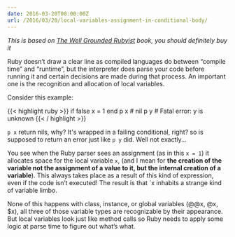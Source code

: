 ```yaml
---
date: 2016-03-20T00:00:00Z
url: /2016/03/20/local-variables-assignment-in-conditional-body/
---
```


*This is based on [The Well Grounded Rubyist](https://www.manning.com/books/the-well-grounded-rubyist) book, you should definitely buy it*

Ruby doesn’t draw a clear line as compiled languages do between “compile time” and “runtime”, but the interpreter does parse your code before running it and certain decisions are made during that process. An important one is the recognition and allocation of local variables.

Consider this example:


{{< highlight ruby >}}
if false
  x = 1
end
p x # nil
p y # Fatal error: y is unknown
{{< / highlight >}}

`p x` return nils, why? It's wrapped in a failing conditional, right? so is supposed to return an error just like `p y` did. Well not exactly...

You see when the Ruby parser sees an assignment (as in this `x = 1`) it allocates space for the local variable `x`, (and I mean for **the creation of the variable not the assignment of a value to it, but the internal creation of a variable**). This always takes place as a result of this kind of expression, even if the code isn’t executed! The result is that `x inhabits a strange kind of variable limbo.

None of this happens with class, instance, or global variables (@@x, @x, $x), all three of those variable types are recognizable by their appearance. But local variables look just like method calls so Ruby needs to apply some logic at parse time to figure out what’s what.
